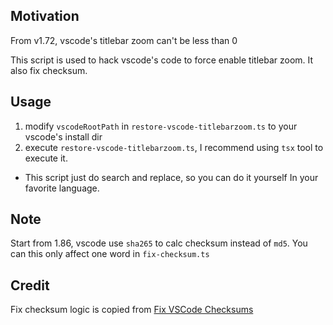 ## Motivation

From v1.72, vscode's titlebar zoom can't be less than 0

This script is used to hack vscode's code to force enable titlebar zoom. It also fix checksum.

## Usage

1. modify `vscodeRootPath` in `restore-vscode-titlebarzoom.ts` to your vscode's install dir
2. execute `restore-vscode-titlebarzoom.ts`, I recommend using `tsx` tool to execute it.

* This script just do search and replace, so you can do it yourself In your favorite language.

## Note

Start from 1.86, vscode use `sha265` to calc checksum instead of `md5`. You can this only affect one word in `fix-checksum.ts`

## Credit

Fix checksum logic is copied from
[Fix VSCode Checksums](https://marketplace.visualstudio.com/items?itemName=lehni.vscode-fix-checksums)
